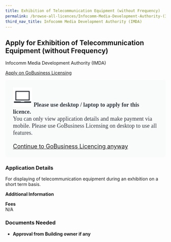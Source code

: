 ```yaml
---
title: Exhibition of Telecommunication Equipment (without Frequency)
permalink: /browse-all-licences/Infocomm-Media-Development-Authority-(IMDA)/Exhibition-of-Telecommunication-Equipment-(without-Frequency)
third_nav_title: Infocomm Media Development Authority (IMDA)
---
```


## Apply for Exhibition of Telecommunication Equipment (without Frequency)

Infocomm Media Development Authority (IMDA)

<a class="btn" id = "desktopNotice" href="https://licence1.business.gov.sg/feportal/web/frontier/eAdvisor?redirection=true&selectedLicenceIds=10069" target="_blank" rel="noopener">Apply on GoBusiness Licensing</a>
<div id = "mobileNotice" style="background: #F9FAFA; border-radius: 5px; width: auto; height: auto; padding: 24px 24px; font-size: 18px; color: #313840;">
<img src="/images/laptop.svg" alt="" style="height: 60px; width: 60px; margin-left: 0px;">
<span style="font-weight: bold; font-family: hknova-bold; font-size: 18px; ">Please use desktop / laptop to apply for this licence.</span><br>
<span style="font-family: hknova-regular;">You can only view application details and make payment via mobile. Please use GoBusiness Licensing on desktop to use all features.</span><br><br>
<a id="mobileNotice" href="https://licence1.business.gov.sg/feportal/web/frontier/eAdvisor?redirection=true&selectedLicenceIds=10069" target="_blank" rel="noopener">Continue to GoBusiness Licencing anyway</a>
</div>

<H3>Application Details</H3>

<p>For displaying of telecommunication equipment during an exhibition on a short term basis.</p>

<strong>Additional Information</strong>

<p><strong>Fees</strong><br />N/A</p>

<H3>Documents Needed</H3>

<ul>
 <li><strong>Approval from Building owner if any</strong></li>
 </ul>

